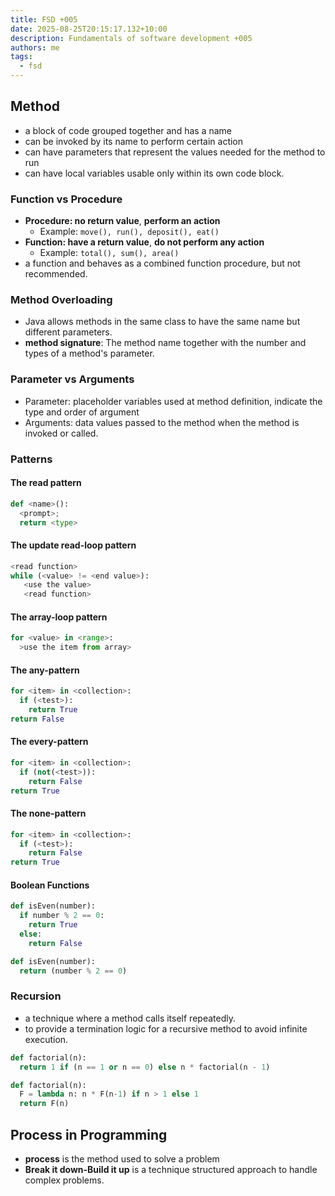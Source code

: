 ```yaml
---
title: FSD +005
date: 2025-08-25T20:15:17.132+10:00
description: Fundamentals of software development +005
authors: me
tags:
  - fsd
---
```


## Method

- a block of code grouped together and has a name
- can be invoked by its name to perform certain action
- can have parameters that represent the values needed for the method to run
- can have local variables usable only within its own code block.

### Function vs Procedure

- **Procedure: no return value**, **perform an action**
  - Example: `move(), run(), deposit(), eat()`
- **Function: have a return value**, **do not perform any action**
  - Example: `total(), sum(), area()`
- a function and behaves as a combined function procedure, but not recommended.

### Method Overloading

- Java allows methods in the same class to have the same name but different parameters.
- **method signature**: The method name together with the number and types of a method's parameter.

### Parameter vs Arguments

- Parameter: placeholder variables used at method definition, indicate the type and order of argument
- Arguments: data values passed to the method when the method is invoked or called.

### Patterns

#### The read pattern

```py
def <name>():
  <prompt>;
  return <type>
```

#### The update read-loop pattern

```py
<read function>
while (<value> != <end value>):
   <use the value>
   <read function>
```

#### The array-loop pattern

```py
for <value> in <range>:
  >use the item from array>
```

#### The any-pattern

```py
for <item> in <collection>:
  if (<test>):
    return True
return False
```

#### The every-pattern

```py
for <item> in <collection>:
  if (not(<test>)):
    return False
return True
```

#### The none-pattern

```py
for <item> in <collection>:
  if (<test>):
    return False
return True
```

#### Boolean Functions

```py
def isEven(number):
  if number % 2 == 0:
    return True
  else:
    return False

def isEven(number):
  return (number % 2 == 0)
```

### Recursion

- a technique where a method calls itself repeatedly.
- to provide a termination logic for a recursive method to avoid infinite execution.

```py
def factorial(n):
  return 1 if (n == 1 or n == 0) else n * factorial(n - 1)

def factorial(n):
  F = lambda n: n * F(n-1) if n > 1 else 1
  return F(n)
```

## Process in Programming

- **process** is the method used to solve a problem
- **Break it down-Build it up** is a technique structured approach to handle complex problems.

